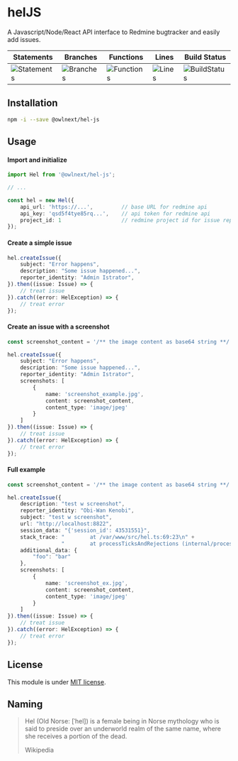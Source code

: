 # helJS
A Javascript/Node/React API interface to Redmine bugtracker and easily add issues.

| Statements                                    | Branches                                  | Functions                                   | Lines                               | Build Status                                    |
|-----------------------------------------------|-------------------------------------------|---------------------------------------------|-------------------------------------|-------------------------------------------------|
| ![Statements](https://img.shields.io/badge/Coverage-100%25-brightgreen.svg "Make me better!") | ![Branches](https://img.shields.io/badge/Coverage-100%25-brightgreen.svg "Make me better!") | ![Functions](https://img.shields.io/badge/Coverage-100%25-brightgreen.svg "Make me better!") | ![Lines](https://img.shields.io/badge/Coverage-100%25-brightgreen.svg "Make me better!") | ![BuildStatus](https://img.shields.io/badge/Build-Passing-brightgreen.svg "Building Status") |

## Installation
```bash
npm -i --save @owlnext/hel-js
```

## Usage

#### Import and initialize
```typescript
import Hel from '@owlnext/hel-js';

// ...

const hel = new Hel({
    api_url: 'https://...',         // base URL for redmine api
    api_key: 'qsd5f4tye85rq...',    // api token for redmine api
    project_id: 1                   // redmine project id for issue reporting
});

```

#### Create a simple issue
```typescript
hel.createIssue({
    subject: "Error happens",
    description: "Some issue happened...",
    reporter_identity: "Admin Istrator",
}).then((issue: Issue) => {
    // treat issue 
}).catch((error: HelException) => {
    // treat error
});
```

#### Create an issue with a screenshot
```typescript
const screenshot_content = '/** the image content as base64 string **/'

hel.createIssue({
    subject: "Error happens",
    description: "Some issue happened...",
    reporter_identity: "Admin Istrator",
    screenshots: [
        {
            name: 'screenshot_example.jpg',
            content: screenshot_content,
            content_type: 'image/jpeg'
        }
    ]
}).then((issue: Issue) => {
    // treat issue 
}).catch((error: HelException) => {
    // treat error
});
```

#### Full example
```typescript
const screenshot_content = '/** the image content as base64 string **/'

hel.createIssue({
    description: "test w screenshot",
    reporter_identity: "Obi-Wan Kenobi",
    subject: "test w screenshot",
    url: "http://localhost:8822",
    session_data: "{'session_id': 43531551}",
    stack_trace: "        at /var/www/src/hel.ts:69:23\n" +
                 "        at processTicksAndRejections (internal/process/task_queues.js:95:5)\n",
    additional_data: {
        "foo": "bar"
    },
    screenshots: [
        {
            name: 'screenshot_ex.jpg',
            content: screenshot_content,
            content_type: 'image/jpeg'
        }
    ]
}).then((issue: Issue) => {
    // treat issue 
}).catch((error: HelException) => {
    // treat error
});
```

## License

This module is under [MIT license](./LICENSE.md).

## Naming

> Hel (Old Norse: [ˈhel]) is a female being in Norse mythology who is said to preside over an underworld realm of the same name, where she receives a portion of the dead. 
> 
> Wikipedia